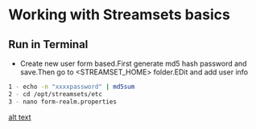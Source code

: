 
# Working with Streamsets basics

## Run in Terminal


* Create new user form based.First generate md5 hash password and save.Then
go to <STREAMSET_HOME> folder.EDit and add user info
```bash
1 - echo -n "xxxxpassword" | md5sum 
2 - cd /opt/streamsets/etc
3 - nano form-realm.properties
```
[alt text](https://achong.blob.core.windows.net/gitimages/form.realm.PNG)

